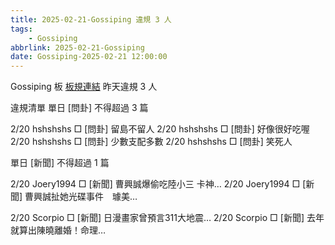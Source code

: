 ```yaml
---
title: 2025-02-21-Gossiping 違規 3 人
tags:
    - Gossiping
abbrlink: 2025-02-21-Gossiping
date: Gossiping-2025-02-21 12:00:00
---
```

Gossiping 板 [板規連結](https://www.ptt.cc/bbs/Gossiping/M.1637425085.A.07D.html)
昨天違規 3 人
<!-- more -->

違規清單
單日 [問卦] 不得超過 3 篇

2/20 hshshshs □ [問卦] 留島不留人
2/20 hshshshs □ [問卦] 好像很好吃喔
2/20 hshshshs □ [問卦] 少數支配多數
2/20 hshshshs □ [問卦] 笑死人

單日 [新聞] 不得超過 1 篇

2/20 Joery1994 □ [新聞] 曹興誠爆偷吃陸小三 卡神…
2/20 Joery1994 □ [新聞] 曹興誠扯她光碟事件　璩美…

2/20 Scorpio □ [新聞] 日漫畫家曾預言311大地震…
2/20 Scorpio □ [新聞] 去年就算出陳曉離婚！命理…